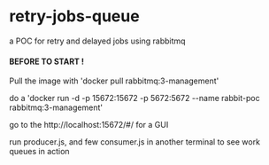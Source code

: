 # retry-jobs-queue
a POC for retry and delayed jobs using rabbitmq 

#### BEFORE TO START !

Pull the image with 'docker pull rabbitmq:3-management'

do a 'docker run -d -p 15672:15672 -p 5672:5672 --name rabbit-poc rabbitmq:3-management'

go to the http://localhost:15672/#/ for a GUI

run producer.js, and few consumer.js in another terminal to see work queues in action

